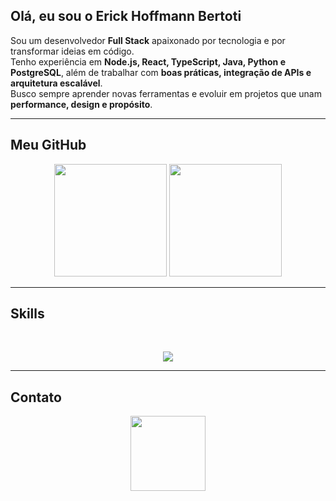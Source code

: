 ## Olá, eu sou o Erick Hoffmann Bertoti  

Sou um desenvolvedor **Full Stack** apaixonado por tecnologia e por transformar ideias em código.  
Tenho experiência em **Node.js, React, TypeScript, Java, Python e PostgreSQL**, além de trabalhar com **boas práticas, integração de APIs e arquitetura escalável**.  
Busco sempre aprender novas ferramentas e evoluir em projetos que unam **performance, design e propósito**.

---

## Meu GitHub
<div align="center">
  <img height="180em" src="https://github-readme-streak-stats.herokuapp.com?user=ErickBertoti&theme=black-ice&hide_border=true)](https://git.io/streak-stats" />
  <img height="180em" src="https://github-readme-stats.vercel.app/api/top-langs/?username=ErickBertoti&layout=compact&langs_count=7&theme=dark"/>
</div>

---

## Skills
<div align="center" style="display: inline_block"><br>
   <p align="center">
      <a href="#">
         <img src="https://skillicons.dev/icons?i=js,ts,react,nextjs,nodejs,express,java,spring,python,html,css,tailwind,bootstrap,postgres,mysql,mongodb,docker,git,github,linux,aws,gcp,firebase,postman,vscode,figma" />
      </a>
   </p>
</div>

---

## Contato
<div align="center"> 
   <a href="https://www.linkedin.com/in/erick-hoffmann-bertoti/" target="_blank">
      <img width="120" src="https://img.shields.io/badge/-LinkedIn-%230077B5?style=for-the-badge&logo=linkedin&logoColor=white">
   </a> 
</div>
